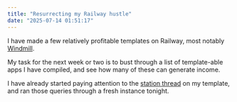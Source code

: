 ```yaml
---
title: "Resurrecting my Railway hustle"
date: "2025-07-14 01:51:17"
---
```


I have made a few relatively profitable templates on Railway, most notably <a href="https://railway.com/deploy/UI371k?referralCode=6KnY0h">Windmill</a>.

My task for the next week or two is to bust through a list of template-able apps I have compiled, and see how many of these can generate income.

I have already started paying attention to the <a href="https://station.railway.com/templates/windmill-c7084b70">station thread</a> on my template, and ran those queries through a fresh instance tonight.
